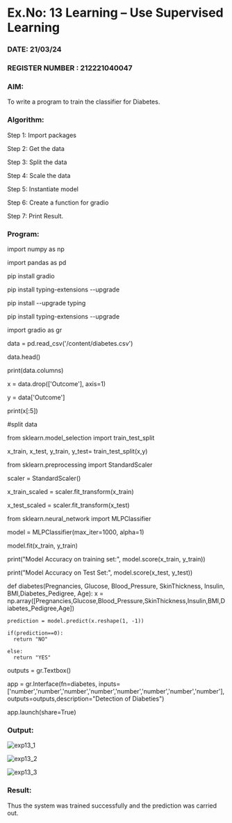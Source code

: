 # Ex.No: 13 Learning – Use Supervised Learning  
### DATE:  21/03/24                                                                         
### REGISTER NUMBER :  212221040047
### AIM: 
To write a program to train the classifier for Diabetes.
###  Algorithm:
Step 1: Import packages

Step 2: Get the data

Step 3: Split the data

Step 4: Scale the data

Step 5: Instantiate model

Step 6: Create a function for gradio

Step 7: Print Result. 

### Program:
import numpy as np

import pandas as pd

pip install gradio

pip install typing-extensions --upgrade

pip install --upgrade typing

pip install typing-extensions --upgrade

import gradio as gr

data = pd.read_csv('/content/diabetes.csv')

data.head()

print(data.columns)

x = data.drop(['Outcome'], axis=1)

y = data['Outcome']

print(x[:5])

#split data

from sklearn.model_selection import train_test_split

x_train, x_test, y_train, y_test= train_test_split(x,y)

from sklearn.preprocessing import StandardScaler

scaler = StandardScaler()

x_train_scaled = scaler.fit_transform(x_train)

x_test_scaled = scaler.fit_transform(x_test)

from sklearn.neural_network import MLPClassifier

model = MLPClassifier(max_iter=1000, alpha=1)

model.fit(x_train, y_train)

print("Model Accuracy on training set:", model.score(x_train, y_train))

print("Model Accuracy on Test Set:", model.score(x_test, y_test))

def diabetes(Pregnancies, Glucose, Blood_Pressure, SkinThickness, Insulin, BMI,Diabetes_Pedigree, Age):
    x = np.array([Pregnancies,Glucose,Blood_Pressure,SkinThickness,Insulin,BMI,Diabetes_Pedigree,Age])
    
    prediction = model.predict(x.reshape(1, -1))
    
    if(prediction==0):
      return "NO"
      
    else:
      return "YES"

outputs = gr.Textbox()

app = gr.Interface(fn=diabetes, inputs=['number','number','number','number','number','number','number','number'], outputs=outputs,description="Detection of Diabeties")

app.launch(share=True)


### Output:
![exp13_1](https://github.com/elakiet/Miniproject_AI/assets/133135881/b8c4e4f7-0fa6-46bd-ab74-52ddd213b1a9)

![exp13_2](https://github.com/elakiet/Miniproject_AI/assets/133135881/680919ae-97f1-473b-8a6c-cd70e2d69928)

![exp13_3](https://github.com/elakiet/Miniproject_AI/assets/133135881/b78f2622-3879-49a8-9a34-a2efc0b1bb1e)


### Result:
Thus the system was trained successfully and the prediction was carried out.
